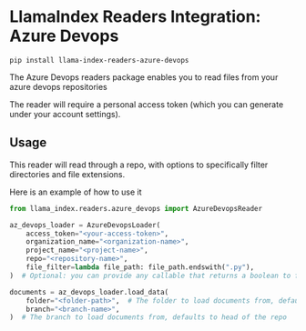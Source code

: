 # LlamaIndex Readers Integration: Azure Devops

`pip install llama-index-readers-azure-devops`

The Azure Devops readers package enables you to read files from your azure devops repositories

The reader will require a personal access token (which you can generate under your account settings).

## Usage

This reader will read through a repo, with options to specifically filter directories and file extensions.

Here is an example of how to use it

```python
from llama_index.readers.azure_devops import AzureDevopsReader

az_devops_loader = AzureDevopsLoader(
    access_token="<your-access-token>",
    organization_name="<organization-name>",
    project_name="<project-name>",
    repo="<repository-name>",
    file_filter=lambda file_path: file_path.endswith(".py"),
)  # Optional: you can provide any callable that returns a boolean to filter files of your choice

documents = az_devops_loader.load_data(
    folder="<folder-path>",  # The folder to load documents from, defaults to root.
    branch="<branch-name>",
)  # The branch to load documents from, defaults to head of the repo
```
